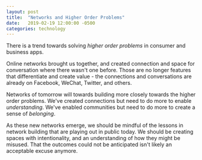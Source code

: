 ```yaml
---
layout: post
title:  "Networks and Higher Order Problems"
date:   2019-02-19 12:00:00 -0500
categories: technology
---
```


There is a trend towards solving _higher order problems_ in consumer and business apps. 

Online networks brought us together, and created connection and space for conversation where there wasn't one before. Those are no longer features that differentiate and create value - the connections and conversations are already on Facebook, WeChat, Twitter, and others. 

Networks of tomorrow will towards building more closely towards the higher order problems. We've created connections but need to do more to enable _understanding_. We've enabled communities but need to do more to create a sense of _belonging_. 

As these new networks emerge, we should be mindful of the lessons in network building that are playing out in public today. We should be creating spaces with intentionality, and an understanding of how they might be misused. That the outcomes could not be anticipated isn't likely an acceptable excuse anymore.